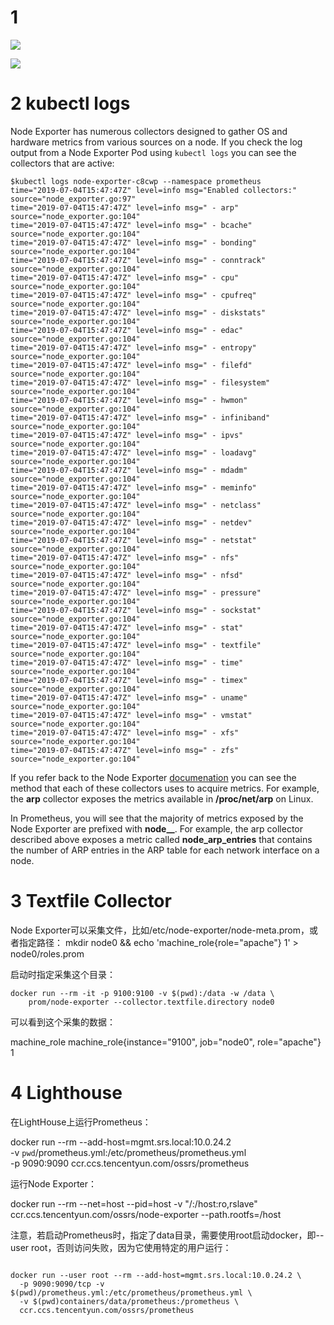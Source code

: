 
# 1 #

![](https://img2018.cnblogs.com/blog/429277/201909/429277-20190921111241432-425608334.png)


![](https://img2018.cnblogs.com/blog/429277/201909/429277-20190921111334050-1689683596.png)



# 2 kubectl logs

Node Exporter has numerous collectors designed to gather OS and hardware metrics from various sources on a node. If you check the log output from a Node Exporter Pod using `kubectl logs` you can see the collectors that are active:

```shell
$kubectl logs node-exporter-c8cwp --namespace prometheus
time="2019-07-04T15:47:47Z" level=info msg="Enabled collectors:" source="node_exporter.go:97"
time="2019-07-04T15:47:47Z" level=info msg=" - arp" source="node_exporter.go:104"
time="2019-07-04T15:47:47Z" level=info msg=" - bcache" source="node_exporter.go:104"
time="2019-07-04T15:47:47Z" level=info msg=" - bonding" source="node_exporter.go:104"
time="2019-07-04T15:47:47Z" level=info msg=" - conntrack" source="node_exporter.go:104"
time="2019-07-04T15:47:47Z" level=info msg=" - cpu" source="node_exporter.go:104"
time="2019-07-04T15:47:47Z" level=info msg=" - cpufreq" source="node_exporter.go:104"
time="2019-07-04T15:47:47Z" level=info msg=" - diskstats" source="node_exporter.go:104"
time="2019-07-04T15:47:47Z" level=info msg=" - edac" source="node_exporter.go:104"
time="2019-07-04T15:47:47Z" level=info msg=" - entropy" source="node_exporter.go:104"
time="2019-07-04T15:47:47Z" level=info msg=" - filefd" source="node_exporter.go:104"
time="2019-07-04T15:47:47Z" level=info msg=" - filesystem" source="node_exporter.go:104"
time="2019-07-04T15:47:47Z" level=info msg=" - hwmon" source="node_exporter.go:104"
time="2019-07-04T15:47:47Z" level=info msg=" - infiniband" source="node_exporter.go:104"
time="2019-07-04T15:47:47Z" level=info msg=" - ipvs" source="node_exporter.go:104"
time="2019-07-04T15:47:47Z" level=info msg=" - loadavg" source="node_exporter.go:104"
time="2019-07-04T15:47:47Z" level=info msg=" - mdadm" source="node_exporter.go:104"
time="2019-07-04T15:47:47Z" level=info msg=" - meminfo" source="node_exporter.go:104"
time="2019-07-04T15:47:47Z" level=info msg=" - netclass" source="node_exporter.go:104"
time="2019-07-04T15:47:47Z" level=info msg=" - netdev" source="node_exporter.go:104"
time="2019-07-04T15:47:47Z" level=info msg=" - netstat" source="node_exporter.go:104"
time="2019-07-04T15:47:47Z" level=info msg=" - nfs" source="node_exporter.go:104"
time="2019-07-04T15:47:47Z" level=info msg=" - nfsd" source="node_exporter.go:104"
time="2019-07-04T15:47:47Z" level=info msg=" - pressure" source="node_exporter.go:104"
time="2019-07-04T15:47:47Z" level=info msg=" - sockstat" source="node_exporter.go:104"
time="2019-07-04T15:47:47Z" level=info msg=" - stat" source="node_exporter.go:104"
time="2019-07-04T15:47:47Z" level=info msg=" - textfile" source="node_exporter.go:104"
time="2019-07-04T15:47:47Z" level=info msg=" - time" source="node_exporter.go:104"
time="2019-07-04T15:47:47Z" level=info msg=" - timex" source="node_exporter.go:104"
time="2019-07-04T15:47:47Z" level=info msg=" - uname" source="node_exporter.go:104"
time="2019-07-04T15:47:47Z" level=info msg=" - vmstat" source="node_exporter.go:104"
time="2019-07-04T15:47:47Z" level=info msg=" - xfs" source="node_exporter.go:104"
time="2019-07-04T15:47:47Z" level=info msg=" - zfs" source="node_exporter.go:104"
```


If you refer back to the Node Exporter [documenation](https://github.com/prometheus/node_exporter#collectors) you can see the method that each of these collectors uses to acquire metrics. For example, the **arp** collector exposes the metrics available in **/proc/net/arp** on Linux.

In Prometheus, you will see that the majority of metrics exposed by the Node Exporter are prefixed with **node__**. For example, the arp collector described above exposes a metric called **node_arp_entries** that contains the number of ARP entries in the ARP table for each network interface on a node.



# 3 Textfile Collector

Node Exporter可以采集文件，比如/etc/node-exporter/node-meta.prom，或者指定路径：
    mkdir node0 && echo 'machine_role{role="apache"} 1' > node0/roles.prom


启动时指定采集这个目录：
```
docker run --rm -it -p 9100:9100 -v $(pwd):/data -w /data \
    prom/node-exporter --collector.textfile.directory node0
```


可以看到这个采集的数据：

machine_role
machine_role{instance="9100", job="node0", role="apache"} 1


# 4 Lighthouse

在LightHouse上运行Prometheus：

docker run --rm --add-host=mgmt.srs.local:10.0.24.2 \
  -v `pwd`/prometheus.yml:/etc/prometheus/prometheus.yml \
  -p 9090:9090 ccr.ccs.tencentyun.com/ossrs/prometheus


运行Node Exporter：

docker run --rm --net=host --pid=host -v "/:/host:ro,rslave" \
  ccr.ccs.tencentyun.com/ossrs/node-exporter --path.rootfs=/host


注意，若启动Prometheus时，指定了data目录，需要使用root启动docker，即--user root，否则访问失败，因为它使用特定的用户运行：
```

docker run --user root --rm --add-host=mgmt.srs.local:10.0.24.2 \
  -p 9090:9090/tcp -v $(pwd)/prometheus.yml:/etc/prometheus/prometheus.yml \
  -v $(pwd)containers/data/prometheus:/prometheus \
  ccr.ccs.tencentyun.com/ossrs/prometheus
```









